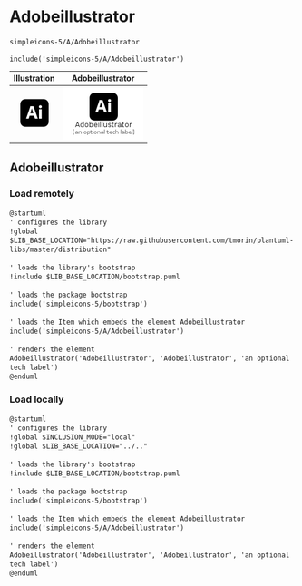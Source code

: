 # Adobeillustrator


```text
simpleicons-5/A/Adobeillustrator
```

```text
include('simpleicons-5/A/Adobeillustrator')
```



| Illustration | Adobeillustrator |
| :---: | :---: |
| ![illustration for Illustration](../../simpleicons-5/A/Adobeillustrator.png) | ![illustration for Adobeillustrator](../../simpleicons-5/A/Adobeillustrator.Local.png) |




## Adobeillustrator

### Load remotely
```plantuml
@startuml
' configures the library
!global $LIB_BASE_LOCATION="https://raw.githubusercontent.com/tmorin/plantuml-libs/master/distribution"

' loads the library's bootstrap
!include $LIB_BASE_LOCATION/bootstrap.puml

' loads the package bootstrap
include('simpleicons-5/bootstrap')

' loads the Item which embeds the element Adobeillustrator
include('simpleicons-5/A/Adobeillustrator')

' renders the element
Adobeillustrator('Adobeillustrator', 'Adobeillustrator', 'an optional tech label')
@enduml
```

### Load locally
```plantuml
@startuml
' configures the library
!global $INCLUSION_MODE="local"
!global $LIB_BASE_LOCATION="../.."

' loads the library's bootstrap
!include $LIB_BASE_LOCATION/bootstrap.puml

' loads the package bootstrap
include('simpleicons-5/bootstrap')

' loads the Item which embeds the element Adobeillustrator
include('simpleicons-5/A/Adobeillustrator')

' renders the element
Adobeillustrator('Adobeillustrator', 'Adobeillustrator', 'an optional tech label')
@enduml
```


